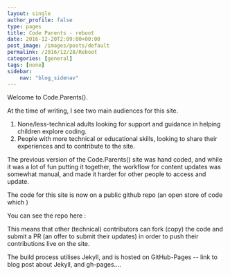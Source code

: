 ```yaml
---
layout: single
author_profile: false
type: pages
title: Code Parents - reboot
date: 2016-12-20T2:09:00+00:00
post_image: /images/posts/default
permalink: /2016/12/28/Reboot
categories: [general]
tags: [none]
sidebar:
    nav: "blog_sidenav"
---
```

Welcome to Code.Parents().

At the time of writing, I see two main audiences for this site.
  1) None/less-technical adults looking for support and guidance in helping children explore coding.
  2) People with more technical or educational skills, looking to share their experiences and to contribute to the site.

The previous version of the Code.Parents() site was hand coded, and while it was a lot of fun putting it together, the workflow for content updates was somewhat manual, and made it harder for other people to access and update.

The code for this site is now on a public github repo (an open store of code which )

You can see the repo here :

This means that other (technical) contributors can fork (copy) the code and submit a PR (an offer to submit their updates) in order to push their contributions live on the site.

The build process utilises Jekyll, and is hosted on GitHub-Pages
-- link to blog post about Jekyll, and gh-pages....
